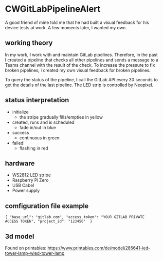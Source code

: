 # CWGitLabPipelineAlert
A good friend of mine told me that he had built a visual feedback for his device tests at work. A few moments later, I wanted my own. 

## working theory 
In my work, I work with and maintain GitLab pipelines. Therefore, in the past I created a pipeline that checks all other pipelines and sends a message to a Teams channel with the result of the check. 
To increase the pressure to fix broken pipelines, I created my own visual feedback for broken pipelines. 

To query the status of the pipeline, I call the GitLab API every 30 seconds to get the details of the last pipeline. 
The LED strip is controlled by Neopixel. 

## status interpretation
* initialize
  * the stripe gradually fills/empties in yellow
* created, runs and is scheduled
  * fade in/out in blue
* success
  * continuous in green
* failed
  * flashing in red       

## hardware
* WS2812 LED stripe
* Raspberry Pi Zero
* USB Cabel
* Power supply

## comfiguration file example
`
{
  "base_url": "gitlab.com",
  "access_token": "YOUR GITLAB PRIVATE ACCESS TOKEN",
  "project_id": "123456" 
}
`

## 3d model
Found on printables: 
https://www.printables.com/de/model/285641-led-tower-lamp-wled-tower-lamp
